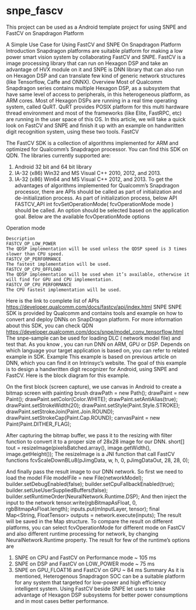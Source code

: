 # snpe_fascv
This project can be used as a Android template project for using SNPE and FastCV on Snapdragon Platform

A Simple Use Case for Using FastCV and SNPE On Snapdragon Platform
Introduction
Snapdragon platforms are suitable platform for making a low power smart vision system by collaborating FastCV and SNPE. FastCV is a image processing library that can run on Hexagon DSP and take an advantage of HVX module on it and SNPE is DNN library that can also run on Hexagon DSP and can translate few kind of generic network structures (like Tensorflow, Caffe and ONNX).
Overview
Most of Qualcomm Snapdragon series contains multiple Hexagon DSP, as a subsystem that have same level of access to peripherals, in this heterogeneous platform, as ARM cores. Most of Hexagon DSPs are running in a real time operating system, called QuRT. QuRT provides POSIX platform for this multi hardware thread environment and most of the frameworks (like Elite, FastRPC, etc) are running in the user space of this OS. In this article, we will take a quick look on FastCV and SNPE and finish it up with an example on handwritten digit recognition system, using these two tools.
FastCV


The FastCV SDK is a collection of algorithms implemented for ARM and optimized for Qualcomm’s Snapdragon processor. You can find this SDK on QDN.
The libraries currently supported are:
1.  Android 32 bit and 64 bit library
2.  IA-32 (x86) Win32 and MS Visual C++ 2010, 2012, and 2013.
3.  IA-32 (x86) Win64 and MS Visual C++ 2012, and 2013.
To get the advantages of algorithms implemented for Qualcomm’s Snapdragon processor, there are APIs should be called as part of initialization and de-initialization process. As part of initialization process, below API
FASTCV_API int fcvSetOperationMode( fcvOperationMode mode )
should be called. An option should be selected based on the application goal.
Below are the available fcvOperationMode options


Operation mode 


	Description
	FASTCV_OP_LOW_POWER
	The QDSP implementation will be used unless the QDSP speed is 3 times slower than CPU speed.
	FASTCV_OP_PERFORMANCE 
	The fastest implementation will be used.
	FASTCV_OP_CPU_OFFLOAD
	The QDSP implementation will be used when it’s available, otherwise it will find for GPU and CPU implementation.
	FASTCV_OP_CPU_PERFORMANCE
	The CPU fastest implementation will be used.
	

Here is the link to complete list of APIs
https://developer.qualcomm.com/docs/fastcv/api/index.html
SNPE
SNPE SDK is provided by Qualcomm and contains tools and example on how to convert and deploy DNNs on SnapDragon platform.
For more information about this SDK, you can check QDN
https://developer.qualcomm.com/docs/snpe/model_conv_tensorflow.html
The snpe-sample can be used for loading DLC ( network model file) and test that. As you know , you can run DNN on ARM, GPU or DSP. Depends on which language your target application is based on, you can refer to related example in SDK.
Example
This example is based on previous article on DNN, which you can find it on Intrinsyc’s website. The goal of this example is to design a handwritten digit recognizer for Android, using SNPE and FastCV.
Here is the block diagram for this example.




  



On the first block (screen capture), we use canvas in Android to create a bitmap screen with painting brush
drawPath = new Path();
drawPaint = new Paint();
drawPaint.setColor(Color.WHITE);
drawPaint.setAntiAlias(true);
drawPaint.setStrokeWidth(20);
drawPaint.setStyle(Paint.Style.STROKE);
drawPaint.setStrokeJoin(Paint.Join.ROUND);
drawPaint.setStrokeCap(Paint.Cap.ROUND);
canvasPaint = new Paint(Paint.DITHER_FLAG);


After capturing the bitmap buffer, we pass it to the resizing with filter function to convert it to a proper size of 28x28 image for our DNN.
short[] tout = resizeImage(pixelsBatched.array(), image.getWidth(), image.getHeight());
The resizeImage is a JNI function that call FastCV functions
fcvScaleDownBLu8(pJimgData, w, h, 0, pJimgDataOut, 28, 28, 0);


And finally pass the result image to our DNN network. So first we need to load the model
File modelFile = new File(networkModel);
builder.setDebugEnabled(false);
builder.setCpuFallbackEnabled(true);
builder.setUseUserSuppliedBuffers(false);
builder.setRuntimeOrder(NeuralNetwork.Runtime.DSP);
And then inject the input to the network
tensor.write(rgbBitmapAsFloat, 0, rgbBitmapAsFloat.length);
inputs.put(mInputLayer, tensor);
final Map<String, FloatTensor> outputs = network.execute(inputs);
The result will  be saved in the Map structure.
To compare the result on different platforms, you can select fcvOperationMode for different mode on FastCV and also different runtime processing for network, by changing NeuralNetwork.Runtime property.
The result for few of the runtime’s options are
1. SNPE on CPU and FastCV on Performance mode ~ 105 ms
2. SNPE on DSP and FastCV on LOW_POWER mode ~ 75 ms
3. SNPE on GPU_FLOAT16 and FastCV on GPU ~ 84 ms
Summary
As it is mentioned, Heterogenous Snapdragon SOC can be a suitable platform for any system that targeted for low-power and high efficiency intelligent system. Using FastCV beside SNPE let users to take advantage of Hexagon DSP subsystems for better power consumptions and in most cases better performance.
